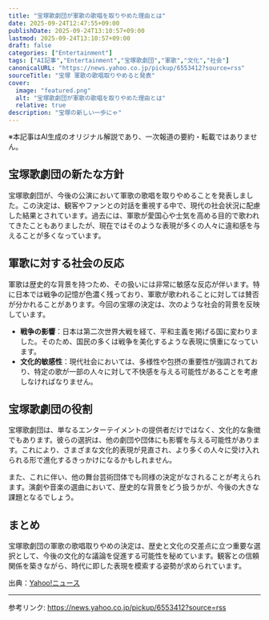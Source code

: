 ```yaml
---
title: "宝塚歌劇団が軍歌の歌唱を取りやめた理由とは"
date: 2025-09-24T12:47:55+09:00
publishDate: 2025-09-24T13:10:57+09:00
lastmod: 2025-09-24T13:10:57+09:00
draft: false
categories: ["Entertainment"]
tags: ["AI記事","Entertainment","宝塚歌劇団","軍歌","文化","社会"]
canonicalURL: "https://news.yahoo.co.jp/pickup/6553412?source=rss"
sourceTitle: "宝塚 軍歌の歌唱取りやめると発表"
cover:
  image: "featured.png"
  alt: "宝塚歌劇団が軍歌の歌唱を取りやめた理由とは"
  relative: true
description: "宝塚の新しい一歩にゃ"
---
```

※本記事はAI生成のオリジナル解説であり、一次報道の要約・転載ではありません。

## 宝塚歌劇団の新たな方針

宝塚歌劇団が、今後の公演において軍歌の歌唱を取りやめることを発表しました。この決定は、観客やファンとの対話を重視する中で、現代の社会状況に配慮した結果とされています。過去には、軍歌が愛国心や士気を高める目的で歌われてきたこともありましたが、現在ではそのような表現が多くの人々に違和感を与えることが多くなっています。

## 軍歌に対する社会の反応

軍歌は歴史的な背景を持つため、その扱いには非常に敏感な反応が伴います。特に日本では戦争の記憶が色濃く残っており、軍歌が歌われることに対しては賛否が分かれることがあります。今回の宝塚の決定は、次のような社会的背景を反映しています。

- **戦争の影響**：日本は第二次世界大戦を経て、平和主義を掲げる国に変わりました。そのため、国民の多くは戦争を美化するような表現に慎重になっています。
- **文化的敏感性**：現代社会においては、多様性や包摂の重要性が強調されており、特定の歌が一部の人々に対して不快感を与える可能性があることを考慮しなければなりません。

## 宝塚歌劇団の役割

宝塚歌劇団は、単なるエンターテイメントの提供者だけではなく、文化的な象徴でもあります。彼らの選択は、他の劇団や団体にも影響を与える可能性があります。これにより、さまざまな文化的表現が見直され、より多くの人々に受け入れられる形で進化するきっかけになるかもしれません。

また、これに伴い、他の舞台芸術団体でも同様の決定がなされることが考えられます。演劇や音楽の選曲において、歴史的な背景をどう扱うかが、今後の大きな課題となるでしょう。

## まとめ

宝塚歌劇団の軍歌の歌唱取りやめの決定は、歴史と文化の交差点に立つ重要な選択として、今後の文化的な議論を促進する可能性を秘めています。観客との信頼関係を築きながら、時代に即した表現を模索する姿勢が求められています。

出典：[Yahoo!ニュース](https://news.yahoo.co.jp/pickup/6553412?source=rss)

---
参考リンク: https://news.yahoo.co.jp/pickup/6553412?source=rss
